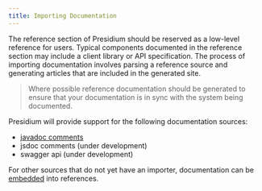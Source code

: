 ```yaml
---
title: Importing Documentation
---
```


The reference section of Presidium should be reserved as a low-level reference for users.
Typical components documented in the reference section may include a client library or API specification.
The process of importing documentation involves parsing a reference source and generating articles that are included in the generated site.

>Where possible reference documentation should be generated to ensure that your documentation is in sync with the 
system being documented. 

Presidium will provide support for the following documentation sources:
- [javadoc comments](#javadoc)
- jsdoc comments (under development)
- swagger api (under development)

For other sources that do not yet have an importer, documentation can be [embedded](#embed) into references.